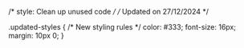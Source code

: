 /* style: Clean up unused code */
/* Updated on 27/12/2024 */

.updated-styles {
  /* New styling rules */
  color: #333;
  font-size: 16px;
  margin: 10px 0;
}